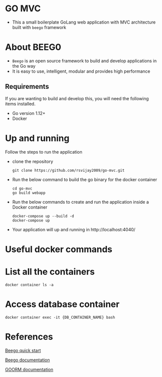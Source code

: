 # GO MVC
- This a small boilerplate GoLang web application with MVC architecture built with `beego` framework

# About BEEG0
- `Beego` is an open source framework to build and develop applications in the Go way
- It is easy to use, intelligent, modular and provides high performance

## Requirements

If you are wanting to build and develop this, you will need the following items installed.

- Go version 1.12+
- Docker

# Up and running

Follow the steps to run the application

- clone the repository

  ```
  git clone https://github.com/rsvijay2009/go-mvc.git
  ```

- Run the below command to build the go binary for the docker container

    ```
    cd go-mvc
    go build webapp
    ```

- Run the below commands to create and run the application inside a Docker container

  ```
  docker-compose up --build -d
  docker-compose up
  ```

- Your application will up and running in http://localhost:4040/

# Useful docker commands

# List all the containers

```
docker container ls -a
```

# Access database container

```
docker container exec -it {DB_CONTAINER_NAME} bash
```

# References

[Beego quick start](https://beego.me/quickstart)

[Beego documentation](https://beego.me/docs/intro/)

[GOORM documentation](https://gorm.io/docs/)